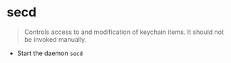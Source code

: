 # secd
> Controls access to and modification of keychain items.
> It should not be invoked manually.

- Start the daemon
`secd`

